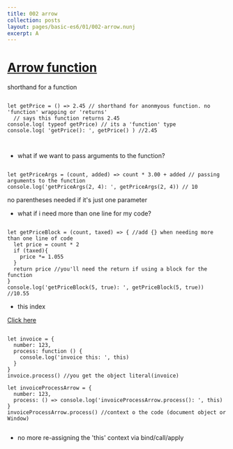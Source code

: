 ```yaml
---
title: 002 arrow
collection: posts
layout: pages/basic-es6/01/002-arrow.nunj
excerpt: A
---
```



[Arrow function](https://developer.mozilla.org/en-US/docs/Web/JavaScript/Reference/Functions/Arrow_functions)
==============

shorthand for a function
<pre><code class="language-js">
let getPrice = () => 2.45 // shorthand for anonmyous function. no 'function' wrapping or 'returns'
  // says this function returns 2.45
console.log( typeof getPrice) // its a 'function' type
console.log( 'getPrice(): ', getPrice() ) //2.45


</code></pre>

* what if we want to pass arguments to the function?

<pre><code class="language-js">
let getPriceArgs = (count, added) => count * 3.00 + added // passing arguments to the function
console.log('getPriceArgs(2, 4): ', getPriceArgs(2, 4)) // 10
</code></pre>

no parentheses needed if it's just one parameter


* what if i need more than one line for my code?

<pre><code class="language-js">
let getPriceBlock = (count, taxed) => { //add {} when needing more than one line of code
  let price = count * 2
  if (taxed){
    price *= 1.055
  }
  return price //you'll need the return if using a block for the function
}
console.log('getPriceBlock(5, true): ', getPriceBlock(5, true)) //10.55
</code></pre>


* this index

<a href="#" class="btn btn-arrow">Click here</a>


<pre><code class="language-js">
let invoice = {
  number: 123,
  process: function () {
    console.log('invoice this: ', this)
  }
}
invoice.process() //you get the object literal(invoice)

let invoiceProcessArrow = {
  number: 123,
  process: () => console.log('invoiceProcessArrow.process(): ', this)
}
invoiceProcessArrow.process() //context o the code (document object or Window)

</code></pre>

* no more re-assigning the 'this' context via bind/call/apply
